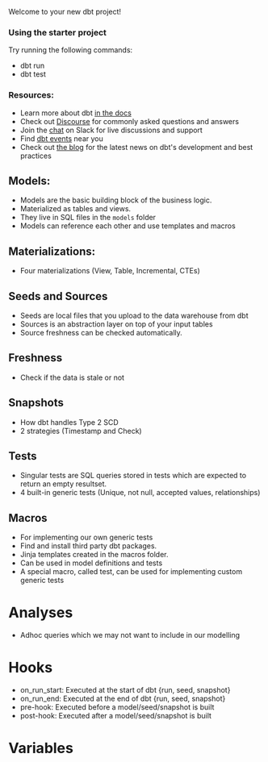 Welcome to your new dbt project!

### Using the starter project

Try running the following commands:
- dbt run
- dbt test


### Resources:
- Learn more about dbt [in the docs](https://docs.getdbt.com/docs/introduction)
- Check out [Discourse](https://discourse.getdbt.com/) for commonly asked questions and answers
- Join the [chat](https://community.getdbt.com/) on Slack for live discussions and support
- Find [dbt events](https://events.getdbt.com) near you
- Check out [the blog](https://blog.getdbt.com/) for the latest news on dbt's development and best practices

## Models:
- Models are the basic building block of the business logic.
- Materialized as tables and views.
- They live in SQL files in the `models` folder
- Models can reference each other and use templates and macros

## Materializations:
- Four materializations (View, Table, Incremental, CTEs)

## Seeds and Sources
- Seeds are local files that you upload to the data warehouse from dbt
- Sources is an abstraction layer on top of your input tables
- Source freshness can be checked automatically.

## Freshness
- Check if the data is stale or not

## Snapshots
- How dbt handles Type 2 SCD
- 2 strategies (Timestamp and Check)

## Tests
- Singular tests are SQL queries stored in tests which are expected to return an empty resultset.
- 4 built-in generic tests (Unique, not null, accepted values, relationships)

## Macros
- For implementing our own generic tests
- Find and install third party dbt packages.
- Jinja templates created in the macros folder.
- Can be used in model definitions and tests
- A special macro, called test, can be used for implementing custom generic tests

# Analyses
- Adhoc queries which we may not want to include in our modelling

# Hooks
- on_run_start: Executed at the start of dbt {run, seed, snapshot}
- on_run_end: Executed at the end of dbt {run, seed, snapshot}
- pre-hook: Executed before a model/seed/snapshot is built
- post-hook: Executed after a model/seed/snapshot is built

# Variables